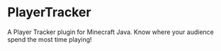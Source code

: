# PlayerTracker
A Player Tracker plugin for Minecraft Java. Know where your audience spend the most time playing!
